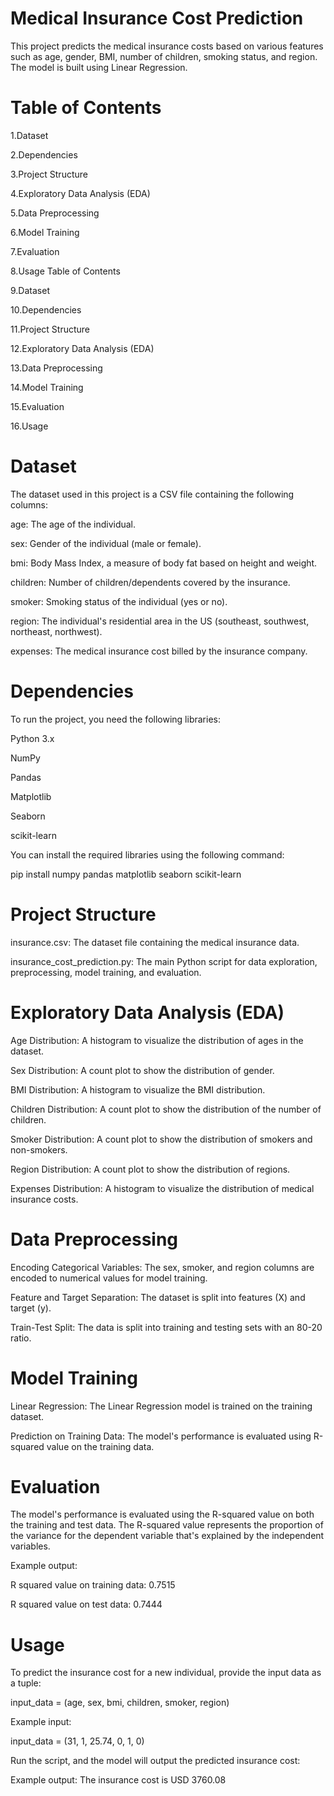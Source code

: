 # Medical Insurance Cost Prediction

This project predicts the medical insurance costs based on various features such as age, gender, BMI, number of children, smoking status, and region. The model is built using Linear Regression.

# Table of Contents

1.Dataset

2.Dependencies

3.Project Structure

4.Exploratory Data Analysis (EDA)

5.Data Preprocessing

6.Model Training

7.Evaluation

8.Usage Table of Contents

9.Dataset

10.Dependencies

11.Project Structure

12.Exploratory Data Analysis (EDA)

13.Data Preprocessing

14.Model Training

15.Evaluation

16.Usage

# Dataset

The dataset used in this project is a CSV file containing the following columns:

age: The age of the individual.

sex: Gender of the individual (male or female).

bmi: Body Mass Index, a measure of body fat based on height and weight.

children: Number of children/dependents covered by the insurance.

smoker: Smoking status of the individual (yes or no).

region: The individual's residential area in the US (southeast, southwest, northeast, northwest).

expenses: The medical insurance cost billed by the insurance company.

# Dependencies

To run the project, you need the following libraries:

Python 3.x

NumPy

Pandas

Matplotlib

Seaborn

scikit-learn

You can install the required libraries using the following command:

pip install numpy pandas matplotlib seaborn scikit-learn

# Project Structure

insurance.csv: The dataset file containing the medical insurance data.

insurance_cost_prediction.py: The main Python script for data exploration, preprocessing, model training, and evaluation.

# Exploratory Data Analysis (EDA)

Age Distribution: A histogram to visualize the distribution of ages in the dataset.

Sex Distribution: A count plot to show the distribution of gender.

BMI Distribution: A histogram to visualize the BMI distribution.

Children Distribution: A count plot to show the distribution of the number of children.

Smoker Distribution: A count plot to show the distribution of smokers and non-smokers.

Region Distribution: A count plot to show the distribution of regions.

Expenses Distribution: A histogram to visualize the distribution of medical insurance costs.

# Data Preprocessing

Encoding Categorical Variables: The sex, smoker, and region columns are encoded to numerical values for model training.

Feature and Target Separation: The dataset is split into features (X) and target (y).

Train-Test Split: The data is split into training and testing sets with an 80-20 ratio.

# Model Training

Linear Regression: The Linear Regression model is trained on the training dataset.

Prediction on Training Data: The model's performance is evaluated using R-squared value on the training data.

# Evaluation

The model's performance is evaluated using the R-squared value on both the training and test data. 
The R-squared value represents the proportion of the variance for the dependent variable that's explained by the independent variables.

Example output:

R squared value on training data: 0.7515

R squared value on test data: 0.7444

# Usage

To predict the insurance cost for a new individual, provide the input data as a tuple:

input_data = (age, sex, bmi, children, smoker, region)

Example input:

input_data = (31, 1, 25.74, 0, 1, 0)

Run the script, and the model will output the predicted insurance cost:

Example output:
The insurance cost is USD  3760.08
